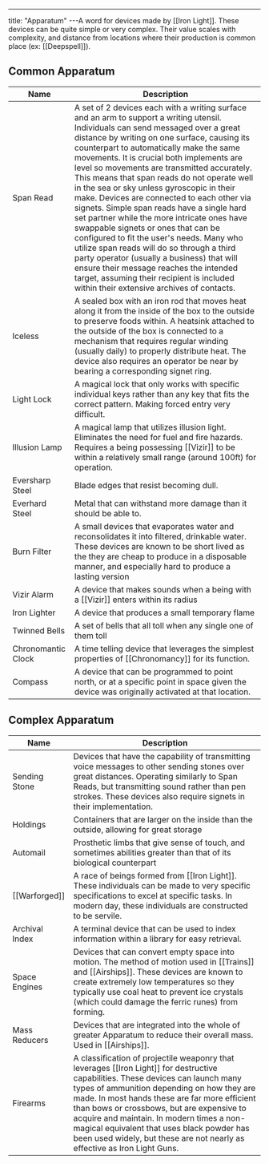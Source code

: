 ---
title: "Apparatum"
---A word for devices made by [[Iron Light]]. These devices can be quite simple or very complex. Their value scales with complexity, and distance from locations where their production is common place (ex: [[Deepspell]]).

## Common Apparatum
| Name | Description |
|-|-|
| Span Read | A set of 2 devices each with a writing surface and an arm to support a writing utensil. Individuals can send messaged over a great distance by writing on one surface, causing its counterpart to automatically make the same movements. It is crucial both implements are level so movements are transmitted accurately. This means that span reads do not operate well in the sea or sky unless gyroscopic in their make. Devices are connected to each other via signets. Simple span reads have a single hard set partner while the more intricate ones have swappable signets or ones that can be configured to fit the user's needs. Many who utilize span reads will do so through a third party operator (usually a business) that will ensure their message reaches the intended target, assuming their recipient is included within their extensive archives of contacts.|
| Iceless | A sealed box with an iron rod that moves heat along it from the inside of the box to the outside to preserve foods within. A heatsink attached to the outside of the box is connected to a mechanism that requires regular winding (usually daily) to properly distribute heat. The device also requires an operator be near by bearing a corresponding signet ring.|
| Light Lock | A magical lock that only works with specific individual keys rather than any key that fits the correct pattern. Making forced entry very difficult. |
| Illusion Lamp | A magical lamp that utilizes illusion light. Eliminates the need for fuel and fire hazards. Requires a being possessing [[Vizir]] to be within a relatively small range (around 100ft) for operation. |
| Eversharp Steel | Blade edges that resist becoming dull. |
| Everhard Steel | Metal that can withstand more damage than it should be able to. |
| Burn Filter | A small devices that evaporates water and reconsolidates it into filtered, drinkable water. These devices are known to be short lived as the they are cheap to produce in a disposable manner, and especially hard to produce a lasting version|
| Vizir Alarm | A device that makes sounds when a being with a [[Vizir]] enters within its radius |
| Iron Lighter | A device that produces a small temporary flame |
| Twinned Bells | A set of bells that all toll when any single one of them toll |
| Chronomantic Clock | A time telling device that leverages the simplest properties of [[Chronomancy]] for its function. |
| Compass | A device that can be programmed to point north, or at a specific point in space given the device was originally activated at that location. |

## Complex Apparatum
| Name | Description |
|-|-|
| Sending Stone | Devices that have the capability of transmitting voice messages to other sending stones over great distances. Operating similarly to Span Reads, but transmitting sound rather than pen strokes. These devices also require signets in their implementation. |
| Holdings | Containers that are larger on the inside than the outside, allowing for great storage |
| Automail | Prosthetic limbs that give sense of touch, and sometimes abilities greater than that of its biological counterpart |
| [[Warforged]] | A race of beings formed from [[Iron Light]]. These individuals can be made to very specific specifications to excel at specific tasks. In modern day, these individuals are constructed to be servile. |
| Archival Index | A terminal device that can be used to index information within a library for easy retrieval. |
| Space Engines | Devices that can convert empty space into motion. The method of motion used in [[Trains]] and [[Airships]]. These devices are known to create extremely low temperatures so they typically use coal heat to prevent ice crystals (which could damage the ferric runes) from forming. |
| Mass Reducers | Devices that are integrated into the whole of greater Apparatum to reduce their overall mass. Used in [[Airships]]. |
| Firearms | A classification of projectile weaponry that leverages [[Iron Light]] for destructive capabilities. These devices can launch many types of ammunition depending on how they are made. In most hands these are far more efficient than bows or crossbows, but are expensive to acquire and maintain. In modern times a non-magical equivalent that uses black powder has been used widely, but these are not nearly as effective as Iron Light Guns. |